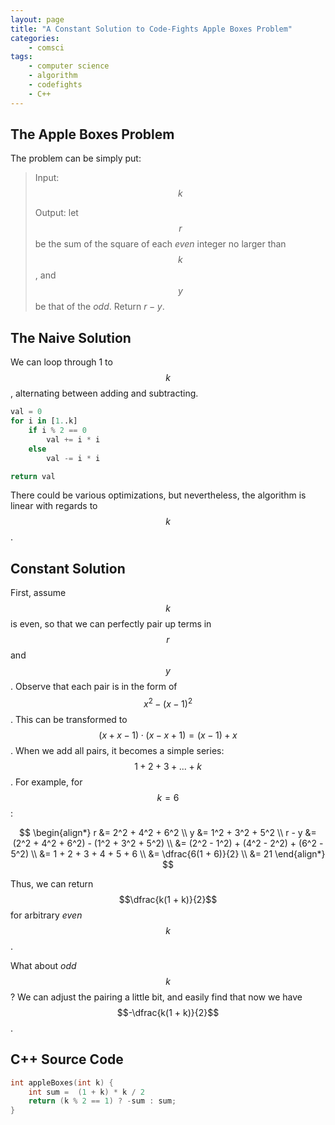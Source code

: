 ```yaml
---
layout: page
title: "A Constant Solution to Code-Fights Apple Boxes Problem"
categories:
    - comsci
tags:
    - computer science
    - algorithm
    - codefights
    - C++
---
```



## The Apple Boxes Problem

The problem can be simply put:

> Input: $$k$$
>
> Output: let $$r$$ be the sum of the square of each *even*  integer no larger than $$k$$, and $$y$$ be that of the *odd*. Return $r - y$.

## The Naive Solution

We can loop through 1 to $$k$$, alternating between adding and subtracting.

```python
val = 0
for i in [1..k]
    if i % 2 == 0
        val += i * i
    else
        val -= i * i

return val
```

There could be various optimizations, but nevertheless, the algorithm is linear with regards to $$k$$.

## Constant Solution

First, assume $$k$$ is even, so that we can perfectly pair up terms in $$r$$ and $$y$$. Observe that each pair is in the form of $$x^2 - (x - 1)^2$$. This can be transformed to $$(x + x - 1)\cdot(x - x + 1) = (x - 1) + x$$. When we add all pairs, it becomes a simple series: $$1 + 2 + 3 + ... + k$$. For example, for $$k = 6$$:

$$
\begin{align*}
r &= 2^2 + 4^2 + 6^2 \\
y &= 1^2 + 3^2 + 5^2 \\
r - y &= (2^2 + 4^2 + 6^2) - (1^2 + 3^2 + 5^2) \\
    &= (2^2 - 1^2) + (4^2 - 2^2) + (6^2 - 5^2) \\
    &= 1 + 2 + 3 + 4 + 5 + 6 \\
    &= \dfrac{6(1 + 6)}{2} \\
    &= 21
\end{align*}
$$

Thus, we can return $$\dfrac{k(1 + k)}{2}$$ for arbitrary _even_ $$k$$.

What about _odd_ $$k$$? We can adjust the pairing a little bit, and easily find that now we have $$-\dfrac{k(1 + k)}{2}$$.

## C++ Source Code

```cpp
int appleBoxes(int k) {
    int sum =  (1 + k) * k / 2
    return (k % 2 == 1) ? -sum : sum;
}
```


